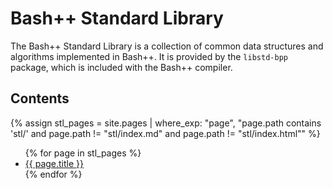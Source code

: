 # Bash++ Standard Library

The Bash++ Standard Library is a collection of common data structures and algorithms implemented in Bash++. It is provided by the `libstd-bpp` package, which is included with the Bash++ compiler.

## Contents

{% assign stl_pages = site.pages | where_exp: "page", "page.path contains 'stl/' and page.path != \"stl/index.md\" and page.path != \"stl/index.html\"" %}
<ul>
	{% for page in stl_pages %}
	<li><a href="{{ page.url }}">{{ page.title }}</a></li>
	{% endfor %}
</ul>
